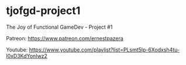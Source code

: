 # tjofgd-project1
The Joy of Functional GameDev - Project #1

Patreon: https://www.patreon.com/ernestpazera

Youtube: https://www.youtube.com/playlist?list=PLsmt5lp-6Xodxsh4tu-l0xD3KdYonIwz2
